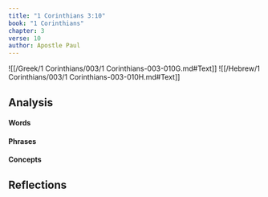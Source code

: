 ```yaml
---
title: "1 Corinthians 3:10"
book: "1 Corinthians"
chapter: 3
verse: 10
author: Apostle Paul
---
```

![[/Greek/1 Corinthians/003/1 Corinthians-003-010G.md#Text]]
![[/Hebrew/1 Corinthians/003/1 Corinthians-003-010H.md#Text]]

## Analysis

#### Words

#### Phrases

#### Concepts

## Reflections
